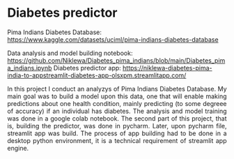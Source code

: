 # Diabetes predictor

Pima Indians Diabetes Database: https://www.kaggle.com/datasets/uciml/pima-indians-diabetes-database    

Data analysis and model building notebook: https://github.com/Niklewa/Diabetes_pima_indians/blob/main/Diabetes_pima_indians.ipynb
Diabetes predictor app: https://niklewa-diabetes-pima-india-to-appstreamlit-diabetes-app-olsxpm.streamlitapp.com/    

<p align="justify"> In this project I conduct an analyzys of Pima Indians Diabetes Database. My main goal was to build a model upon this data, one that will enable making predictions about one health condition, mainly predicting (to some degreee of accuracy) if an individual has diabetes.     
  The analysis and model training was done in a google colab notebook. The second part of this project, that is, building the predictor, was done in pycharm. Later, upon pycharm file, streamlit app was build. The process of app building had to be done in a desktop python environment, it is a technical requirement of streamlit app engine. </p>       


